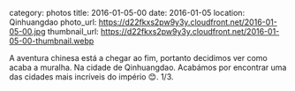 category: photos 
title: 2016-01-05-00
date: 2016-01-05
location: Qinhuangdao
photo_url: https://d22fkxs2pw9y3y.cloudfront.net/2016-01-05-00.jpg
thumbnail_url: https://d22fkxs2pw9y3y.cloudfront.net/2016-01-05-00-thumbnail.webp

A aventura chinesa está a chegar ao fim, portanto decidimos ver como acaba a muralha. Na cidade de Qinhuangdao. Acabámos por encontrar uma das cidades mais incríveis do império 😊. 1/3.                